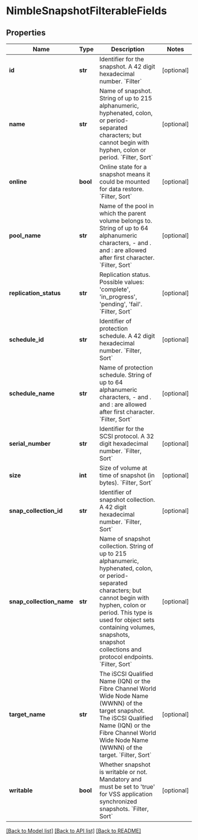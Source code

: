 # NimbleSnapshotFilterableFields

## Properties
Name | Type | Description | Notes
------------ | ------------- | ------------- | -------------
**id** | **str** | Identifier for the snapshot. A 42 digit hexadecimal number. &#x60;Filter&#x60; | [optional] 
**name** | **str** | Name of snapshot. String of up to 215 alphanumeric, hyphenated, colon, or period-separated characters; but cannot begin with hyphen, colon or period. &#x60;Filter, Sort&#x60; | [optional] 
**online** | **bool** | Online state for a snapshot means it could be mounted for data restore. &#x60;Filter, Sort&#x60; | [optional] 
**pool_name** | **str** | Name of the pool in which the parent volume belongs to. String of up to 64 alphanumeric characters, - and . and : are allowed after first character. &#x60;Filter, Sort&#x60; | [optional] 
**replication_status** | **str** | Replication status. Possible values: &#39;complete&#39;, &#39;in_progress&#39;, &#39;pending&#39;, &#39;fail&#39;. &#x60;Filter, Sort&#x60; | [optional] 
**schedule_id** | **str** | Identifier of protection schedule. A 42 digit hexadecimal number. &#x60;Filter, Sort&#x60; | [optional] 
**schedule_name** | **str** | Name of protection schedule. String of up to 64 alphanumeric characters, - and . and : are allowed after first character. &#x60;Filter, Sort&#x60; | [optional] 
**serial_number** | **str** | Identifier for the SCSI protocol. A 32 digit hexadecimal number. &#x60;Filter, Sort&#x60; | [optional] 
**size** | **int** | Size of volume at time of snapshot (in bytes). &#x60;Filter, Sort&#x60; | [optional] 
**snap_collection_id** | **str** | Identifier of snapshot collection. A 42 digit hexadecimal number. &#x60;Filter, Sort&#x60; | [optional] 
**snap_collection_name** | **str** | Name of snapshot collection. String of up to 215 alphanumeric, hyphenated, colon, or period-separated characters; but cannot begin with hyphen, colon or period. This type is used for object sets containing volumes, snapshots, snapshot collections and protocol endpoints. &#x60;Filter, Sort&#x60; | [optional] 
**target_name** | **str** | The iSCSI Qualified Name (IQN) or the Fibre Channel World Wide Node Name (WWNN) of the target snapshot. The iSCSI Qualified Name (IQN) or the Fibre Channel World Wide Node Name (WWNN) of the target. &#x60;Filter, Sort&#x60; | [optional] 
**writable** | **bool** | Whether snapshot is writable or not. Mandatory and must be set to &#39;true&#39; for VSS application synchronized snapshots. &#x60;Filter, Sort&#x60; | [optional] 

[[Back to Model list]](../README.md#documentation-for-models) [[Back to API list]](../README.md#documentation-for-api-endpoints) [[Back to README]](../README.md)


